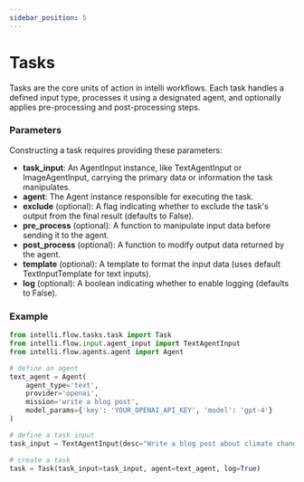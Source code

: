```yaml
---
sidebar_position: 5
---
```


# Tasks

Tasks are the core units of action in intelli workflows. Each task handles a defined input type, processes it using a designated agent, and optionally applies pre-processing and post-processing steps.

### Parameters
Constructing a task requires providing these parameters:

- **task_input**: An AgentInput instance, like TextAgentInput or ImageAgentInput, carrying the primary data or information the task manipulates.
- **agent**: The Agent instance responsible for executing the task.
- **exclude** (optional): A flag indicating whether to exclude the task's output from the final result (defaults to False).
- **pre_process** (optional): A function to manipulate input data before sending it to the agent.
- **post_process** (optional): A function to modify output data returned by the agent.
- **template** (optional): A template to format the input data (uses default TextInputTemplate for text inputs).
- **log** (optional): A boolean indicating whether to enable logging (defaults to False).

### Example

```python
from intelli.flow.tasks.task import Task
from intelli.flow.input.agent_input import TextAgentInput
from intelli.flow.agents.agent import Agent

# define an agent
text_agent = Agent(
    agent_type='text',
    provider='openai',
    mission='write a blog post',
    model_params={'key': 'YOUR_OPENAI_API_KEY', 'model': 'gpt-4'}
)

# define a task input
task_input = TextAgentInput(desc="Write a blog post about climate change.")

# create a task
task = Task(task_input=task_input, agent=text_agent, log=True)
```

